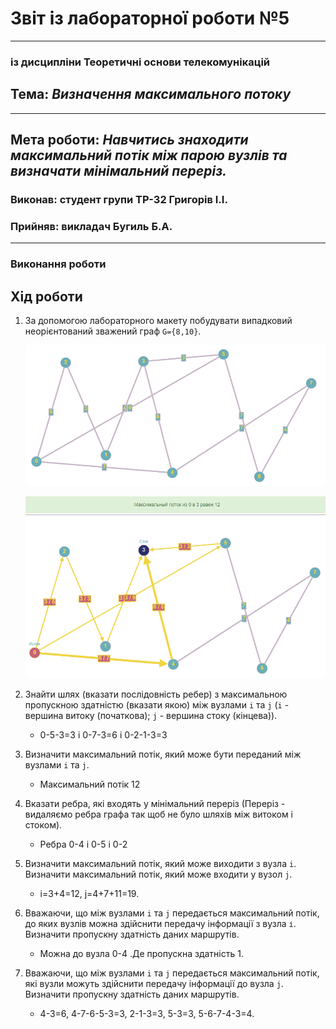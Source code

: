 # Звіт із лабораторної роботи №5
---
### із дисципліни Теоретичні основи телекомунікацій
## Тема: _Визначення максимального потоку_
---
## Мета роботи: _Навчитись знаходити максимальний потік між парою вузлів та визначати мінімальний переріз._

### Виконав: студент групи ТР-32 Григорів І.І.
### Прийняв: викладач Бугиль Б.А.
---

### Виконання роботи

## Хід роботи

1. За допомогою лабораторного макету побудувати випадковий неорієнтований зважений граф `G={8,10}`.
   
   ![image](https://github.com/IgorGrigoriv/Grigoriv_lab_totk_2021/blob/main/lab_5/1.png)
   
   ![image](https://github.com/IgorGrigoriv/Grigoriv_lab_totk_2021/blob/main/lab_5/2.png)
   
1. Знайти шлях (вказати послідовність ребер) з максимальною пропускною здатністю (вказати якою) між вузлами `i` та `j` (`i` - вершина витоку (початкова); `j` - вершина стоку (кінцева)). 
   - 0-5-3=3 і 0-7-3=6 і 0-2-1-3=3
1. Визначити максимальний потік, який може бути переданий між вузлами `i` та `j`.
   - Максимальний потік 12 
1. Вказати ребра, які входять у мінімальний переріз (Переріз - видаляємо ребра графа так щоб не було шляхів між витоком і стоком).
   - Ребра 0-4 i 0-5 і 0-2
1. Визначити максимальний потік, який може виходити з вузла `i`. Визначити максимальний потік, який може входити у вузол `j`.
   - i=3+4=12, j=4+7+11=19.
1. Вважаючи, що між вузлами `i` та `j` передається максимальний потік, до яких вузлів можна здійснити передачу інформації з вузла `і`. Визначити пропускну здатність даних маршрутів.
   - Можна до вузла 0-4 .Де пропускна здатність 1.
1. Вважаючи, що між вузлами `i` та `j` передається максимальний потік, які вузли можуть здійснити передачу інформації до вузла `j`. Визначити пропускну здатність даних маршрутів.
   - 4-3=6, 4-7-6-5-3=3, 2-1-3=3, 5-3=3, 5-6-7-4-3=4.
